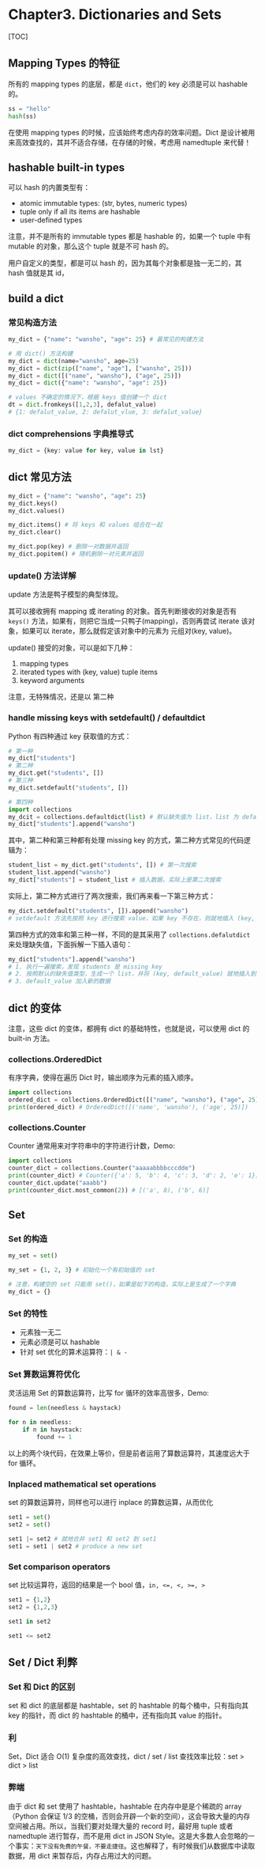 # Chapter3. Dictionaries and Sets

[TOC]

## Mapping Types 的特征

所有的 mapping types 的底层，都是 `dict`，他们的 key 必须是可以 hashable 的。

```python
ss = "hello"
hash(ss)
```

在使用 mapping types 的时候，应该始终考虑内存的效率问题。Dict 是设计被用来高效查找的，其并不适合存储，在存储的时候，考虑用 namedtuple 来代替！

## hashable built-in types

可以 hash 的内置类型有：

* atomic immutable types: \(str, bytes, numeric types\)
* tuple only if all its items are hashable
* user-defined types

注意，并不是所有的 immutable types 都是 hashable 的，如果一个 tuple 中有 mutable 的对象，那么这个 tuple 就是不可 hash 的。

用户自定义的类型，都是可以 hash 的，因为其每个对象都是独一无二的，其 hash 值就是其 id，

## build a dict

### 常见构造方法

```python
my_dict = {"name": "wansho", "age": 25} # 最常见的构建方法

# 用 dict() 方法构建
my_dict = dict(name="wansho", age=25)
my_dict = dict(zip(["name", "age"], ["wansho", 25]))
my_dict = dict([("name", "wansho"), ("age", 25)])
my_dict = dict({"name": "wansho", "age": 25})

# values 不确定的情况下，根据 keys 值创建一个 dict
dt = dict.fromkeys([1,2,3], defalut_value)
# {1: defalut_value, 2: defalut_vlue, 3: defalut_value}
```

### dict comprehensions 字典推导式

```python
my_dict = {key: value for key, value in lst}
```

## dict 常见方法

```python
my_dict = {"name": "wansho", "age": 25} 
my_dict.keys()
my_dict.values()

my_dict.items() # 将 keys 和 values 组合在一起
my_dict.clear()

my_dict.pop(key) # 删除一对数据并返回
my_dict.popitem() # 随机删除一对元素并返回
```

### update\(\) 方法详解

update 方法是鸭子模型的典型体现。

其可以接收拥有 mapping 或 iterating 的对象。首先判断接收的对象是否有 `keys()` 方法，如果有，则把它当成一只鸭子\(mapping\)，否则再尝试 iterate 该对象，如果可以 iterate，那么就假定该对象中的元素为 元组对\(key, value\)。

update\(\) 接受的对象，可以是如下几种：

1. mapping types
2. iterated types with \(key, value\) tuple items
3. keyword arguments

注意，无特殊情况，还是以 第二种

### handle missing keys with setdefault\(\) / defaultdict

Python 有四种通过 key 获取值的方式：

```python
# 第一种
my_dict["students"]
# 第二种
my_dict.get("students", [])
# 第三种
my_dict.setdefault("students", [])

# 第四种
import collections
my_dcit = collections.defaultdict(list) # 默认缺失值为 list，list 为 default_factory
my_dict["students"].append("wansho")
```

其中，第二种和第三种都有处理 missing key 的方式，第二种方式常见的代码逻辑为：

```python
student_list = my_dict.get("students", []) # 第一次搜索
student_list.append("wansho")
my_dict["students"] = student_list # 插入数据，实际上是第二次搜索
```

实际上，第二种方式进行了两次搜索，我们再来看一下第三种方式：

```python
my_dict.setdefault("students", []).append("wansho")
# setdefault 方法先按照 key 进行搜索 value，如果 key 不存在，则就地插入 (key, default_value)并返回 default_value 的引用，这样就避免了插入时的第二次搜索。
```

第四种方式的效率和第三种一样，不同的是其采用了 `collections.defalutdict` 来处理缺失值，下面拆解一下插入语句：

```python
my_dict["students"].append("wansho")
# 1. 执行一遍搜索，发现 students 是 missing key
# 2. 按照默认的缺失值类型，生成一个 list，并将 (key, default_value) 就地插入到 my_dict 中，然后返回 default_value 的引用
# 3. default_value 加入新的数据
```

## dict 的变体

注意，这些 dict 的变体，都拥有 dict 的基础特性，也就是说，可以使用 dict 的 built-in 方法。

### collections.OrderedDict

有序字典，使得在遍历 Dict 时，输出顺序为元素的插入顺序。

```python
import collections
ordered_dict = collections.OrderedDict([("name", "wansho"), ("age", 25)])
print(ordered_dict) # OrderedDict([('name', 'wansho'), ('age', 25)])
```

### collections.Counter

Counter 通常用来对字符串中的字符进行计数，Demo:

```python
import collections
counter_dict = collections.Counter("aaaaabbbbcccdde")
print(counter_dict) # Counter({'a': 5, 'b': 4, 'c': 3, 'd': 2, 'e': 1})
counter_dict.update("aaabb")
print(counter_dict.most_common(2)) # [('a', 8), ('b', 6)]
```

## Set

### Set 的构造

```python
my_set = set()

my_set = {1, 2, 3} # 初始化一个有初始值的 set

# 注意，构建空的 set 只能用 set()，如果是如下的构造，实际上是生成了一个字典
my_dict = {}
```

### Set 的特性

* 元素独一无二
* 元素必须是可以 hashable
* 针对 set 优化的算术运算符：`| & -`

### Set 算数运算符优化

灵活运用 Set 的算数运算符，比写 for 循环的效率高很多，Demo:

```python
found = len(needless & haystack)

for n in needless:
    if n in haystack:
        found += 1
```

以上的两个块代码，在效果上等价，但是前者运用了算数运算符，其速度远大于 for 循环。

### Inplaced mathematical set operations

set 的算数运算符，同样也可以进行 inplace 的算数运算，从而优化

```python
set1 = set()
set2 = set()

set1 |= set2 # 就地合并 set1 和 set2 到 set1
set1 = set1 | set2 # produce a new set
```

### Set comparison operators

set 比较运算符，返回的结果是一个 bool 值，`in, <=, <, >=, >`

```python
set1 = {1,2}
set2 = {1,2,3}

set1 in set2

set1 <= set2
```

## Set / Dict 利弊

### Set 和 Dict 的区别

set 和 dict 的底层都是 hashtable，set 的 hashtable 的每个桶中，只有指向其 key 的指针，而 dict 的 hashtable 的桶中，还有指向其 value 的指针。

### 利

Set，Dict 适合 O\(1\) 复杂度的高效查找，dict / set / list 查找效率比较：set &gt; dict &gt; list

### 弊端

由于 dict 和 set 使用了 hashtable，hashtable 在内存中是是个稀疏的 array（Python 会保证 1/3 的空桶，否则会开辟一个新的空间），这会导致大量的内存空间被占用。所以，当我们要对处理大量的 record 时，最好用 tuple 或者 namedtuple 进行暂存，而不是用 dict in JSON Style。这是大多数人会忽略的一个事实：`天下没有免费的午餐，不要走捷径`。这也解释了，有时候我们从数据库中读取数据，用 dict 来暂存后，内存占用过大的问题。

